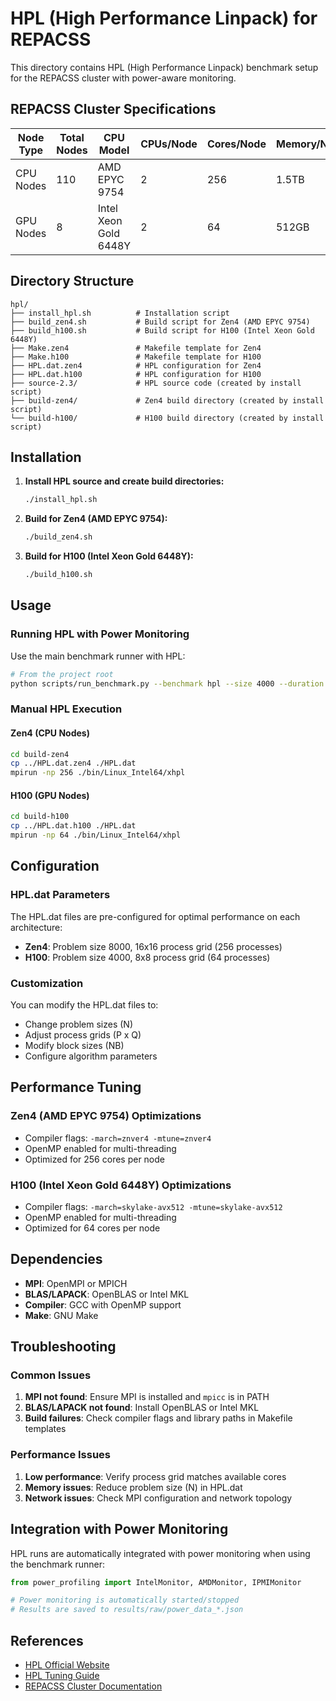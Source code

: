 # HPL (High Performance Linpack) for REPACSS

This directory contains HPL (High Performance Linpack) benchmark setup for the REPACSS cluster with power-aware monitoring.

## REPACSS Cluster Specifications

| Node Type | Total Nodes | CPU Model | CPUs/Node | Cores/Node | Memory/Node | Storage/Node | GPUs/Node | GPU Model |
|-----------|-------------|-----------|-----------|------------|-------------|--------------|-----------|-----------|
| CPU Nodes | 110 | AMD EPYC 9754 | 2 | 256 | 1.5TB | 1.92TB NVMe | - | - |
| GPU Nodes | 8 | Intel Xeon Gold 6448Y | 2 | 64 | 512GB | 1.92TB SSD | 4 | NVIDIA H100 NVL (94GB) |

## Directory Structure

```
hpl/
├── install_hpl.sh          # Installation script
├── build_zen4.sh           # Build script for Zen4 (AMD EPYC 9754)
├── build_h100.sh           # Build script for H100 (Intel Xeon Gold 6448Y)
├── Make.zen4               # Makefile template for Zen4
├── Make.h100               # Makefile template for H100
├── HPL.dat.zen4            # HPL configuration for Zen4
├── HPL.dat.h100            # HPL configuration for H100
├── source-2.3/             # HPL source code (created by install script)
├── build-zen4/             # Zen4 build directory (created by install script)
└── build-h100/             # H100 build directory (created by install script)
```

## Installation

1. **Install HPL source and create build directories:**
   ```bash
   ./install_hpl.sh
   ```

2. **Build for Zen4 (AMD EPYC 9754):**
   ```bash
   ./build_zen4.sh
   ```

3. **Build for H100 (Intel Xeon Gold 6448Y):**
   ```bash
   ./build_h100.sh
   ```

## Usage

### Running HPL with Power Monitoring

Use the main benchmark runner with HPL:

```bash
# From the project root
python scripts/run_benchmark.py --benchmark hpl --size 4000 --duration 300
```

### Manual HPL Execution

#### Zen4 (CPU Nodes)
```bash
cd build-zen4
cp ../HPL.dat.zen4 ./HPL.dat
mpirun -np 256 ./bin/Linux_Intel64/xhpl
```

#### H100 (GPU Nodes)
```bash
cd build-h100
cp ../HPL.dat.h100 ./HPL.dat
mpirun -np 64 ./bin/Linux_Intel64/xhpl
```

## Configuration

### HPL.dat Parameters

The HPL.dat files are pre-configured for optimal performance on each architecture:

- **Zen4**: Problem size 8000, 16x16 process grid (256 processes)
- **H100**: Problem size 4000, 8x8 process grid (64 processes)

### Customization

You can modify the HPL.dat files to:
- Change problem sizes (N)
- Adjust process grids (P x Q)
- Modify block sizes (NB)
- Configure algorithm parameters

## Performance Tuning

### Zen4 (AMD EPYC 9754) Optimizations
- Compiler flags: `-march=znver4 -mtune=znver4`
- OpenMP enabled for multi-threading
- Optimized for 256 cores per node

### H100 (Intel Xeon Gold 6448Y) Optimizations
- Compiler flags: `-march=skylake-avx512 -mtune=skylake-avx512`
- OpenMP enabled for multi-threading
- Optimized for 64 cores per node

## Dependencies

- **MPI**: OpenMPI or MPICH
- **BLAS/LAPACK**: OpenBLAS or Intel MKL
- **Compiler**: GCC with OpenMP support
- **Make**: GNU Make

## Troubleshooting

### Common Issues

1. **MPI not found**: Ensure MPI is installed and `mpicc` is in PATH
2. **BLAS/LAPACK not found**: Install OpenBLAS or Intel MKL
3. **Build failures**: Check compiler flags and library paths in Makefile templates

### Performance Issues

1. **Low performance**: Verify process grid matches available cores
2. **Memory issues**: Reduce problem size (N) in HPL.dat
3. **Network issues**: Check MPI configuration and network topology

## Integration with Power Monitoring

HPL runs are automatically integrated with power monitoring when using the benchmark runner:

```python
from power_profiling import IntelMonitor, AMDMonitor, IPMIMonitor

# Power monitoring is automatically started/stopped
# Results are saved to results/raw/power_data_*.json
```

## References

- [HPL Official Website](https://www.netlib.org/benchmark/hpl/)
- [HPL Tuning Guide](https://www.netlib.org/benchmark/hpl/tuning.html)
- [REPACSS Cluster Documentation](https://github.com/billzyj/Repacss-power-profiling)
